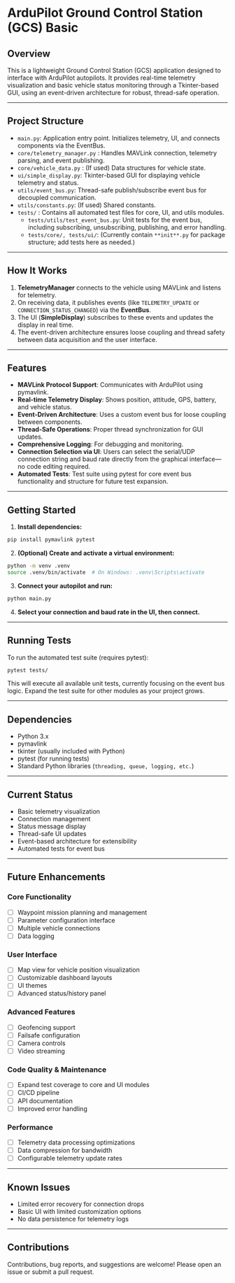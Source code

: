 # ArduPilot Ground Control Station (GCS) Basic

## Overview

This is a lightweight Ground Control Station (GCS) application designed to interface with ArduPilot autopilots. It provides real-time telemetry visualization and basic vehicle status monitoring through a Tkinter-based GUI, using an event-driven architecture for robust, thread-safe operation.

---

## Project Structure

- `main.py`: Application entry point. Initializes telemetry, UI, and connects components via the EventBus.
- `core/telemetry_manager.py` : Handles MAVLink connection, telemetry parsing, and event publishing.
- `core/vehicle_data.py` : (If used) Data structures for vehicle state.
- `ui/simple_display.py`: Tkinter-based GUI for displaying vehicle telemetry and status.
- `utils/event_bus.py`: Thread-safe publish/subscribe event bus for decoupled communication.
- `utils/constants.py`: (If used) Shared constants.
-  `tests/` : Contains all automated test files for core, UI, and utils modules.
    - `tests/utils/test_event_bus.py`: Unit tests for the event bus, including subscribing, unsubscribing, publishing, and error handling.
    - `tests/core/, tests/ui/`: (Currently contain `**init**.py` for package structure; add tests here as needed.)

---

## How It Works

1. **TelemetryManager** connects to the vehicle using MAVLink and listens for telemetry.
2. On receiving data, it publishes events (like `TELEMETRY_UPDATE` or `CONNECTION_STATUS_CHANGED`) via the **EventBus**.
3. The UI (**SimpleDisplay**) subscribes to these events and updates the display in real time.
4. The event-driven architecture ensures loose coupling and thread safety between data acquisition and the user interface.

---

## Features

- **MAVLink Protocol Support**: Communicates with ArduPilot using pymavlink.
- **Real-time Telemetry Display**: Shows position, attitude, GPS, battery, and vehicle status.
- **Event-Driven Architecture**: Uses a custom event bus for loose coupling between components.
- **Thread-Safe Operations**: Proper thread synchronization for GUI updates.
- **Comprehensive Logging**: For debugging and monitoring.
- **Connection Selection via UI**: Users can select the serial/UDP connection string and baud rate directly from the graphical interface—no code editing required.
- **Automated Tests**: Test suite using pytest for core event bus functionality and structure for future test expansion.

---

## Getting Started

1. **Install dependencies:**
    
```bash
pip install pymavlink pytest
```
    
2. **(Optional) Create and activate a virtual environment:**

```bash
python -m venv .venv 
source .venv/bin/activate  # On Windows: .venv\Scripts\activate
```    
3. **Connect your autopilot and run:**
    
```bash
python main.py
```
    
4. **Select your connection and baud rate in the UI, then connect.**

---

## Running Tests

To run the automated test suite (requires pytest):


```bash
pytest tests/
```

This will execute all available unit tests, currently focusing on the event bus logic. Expand the test suite for other modules as your project grows.

---

## Dependencies

- Python 3.x
- pymavlink
- tkinter (usually included with Python)
- pytest (for running tests)
- Standard Python libraries (`threading, queue, logging, etc.`)

---

## Current Status

- Basic telemetry visualization
- Connection management
- Status message display
- Thread-safe UI updates
- Event-based architecture for extensibility
- Automated tests for event bus

---

## Future Enhancements

### Core Functionality

- [ ] Waypoint mission planning and management
- [ ] Parameter configuration interface
- [ ] Multiple vehicle connections
- [ ] Data logging

### User Interface

- [ ] Map view for vehicle position visualization
- [ ] Customizable dashboard layouts
- [ ] UI themes
- [ ] Advanced status/history panel

### Advanced Features

- [ ] Geofencing support
- [ ] Failsafe configuration
- [ ] Camera controls
- [ ] Video streaming

### Code Quality & Maintenance

- [ ] Expand test coverage to core and UI modules
- [ ] CI/CD pipeline
- [ ] API documentation
- [ ] Improved error handling

### Performance

- [ ] Telemetry data processing optimizations
- [ ] Data compression for bandwidth
- [ ] Configurable telemetry update rates

---

## Known Issues

- Limited error recovery for connection drops
- Basic UI with limited customization options
- No data persistence for telemetry logs

---

## Contributions

Contributions, bug reports, and suggestions are welcome! Please open an issue or submit a pull request.